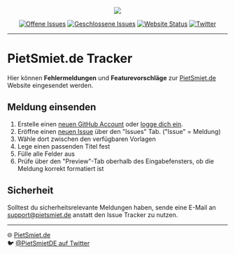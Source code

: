 <p align="center"><img src="https://www.pietsmiet.de/storage/images/static/icons/default-64.png"></p>

<p align="center">
<a href="https://github.com/pietsmietde/Bugs/issues?q=is%3Aopen+is%3Aissue"><img src="https://img.shields.io/github/issues-raw/pietsmietde/Bugs.svg?label=Offen" alt="Offene Issues"></a>
<a href="https://github.com/pietsmietde/Bugs/issues?q=is%3Aissue+is%3Aclosed"><img src="https://img.shields.io/github/issues-closed-raw/pietsmietde/Bugs.svg?label=Geschlossen" alt="Geschlossene Issues"></a>
<a href="https://www.pietsmiet.de"><img src="https://img.shields.io/website/https/www.pietsmiet.de.svg?down_message=offline&label=Website&up_message=online" alt="Website Status"></a>
<a href="https://twitter.com/PietSmietde"><img src="https://img.shields.io/twitter/follow/PietSmietde.svg?label=PietSmietde&style=social" alt="Twitter"></a>
</p>

---

# PietSmiet.de Tracker

Hier können **Fehlermeldungen** und **Featurevorschläge** zur [PietSmiet.de](https://www.pietsmiet.de) Website eingesendet werden.

## Meldung einsenden

1. Erstelle einen [neuen GitHub Account](https://github.com/join) oder [logge dich ein](https://github.com/login?return_to=%2Fpietsmietde%2FBugs).
2. Eröffne einen [neuen Issue](https://github.com/pietsmietde/Bugs/issues/new/choose) über den "Issues" Tab. ("Issue" = Meldung)
3. Wähle dort zwischen den verfügbaren Vorlagen
4. Lege einen passenden Titel fest
5. Fülle alle Felder aus
6. Prüfe über den "Preview"-Tab oberhalb des Eingabefensters, ob die Meldung korrekt formatiert ist

## Sicherheit

Solltest du sicherheitsrelevante Meldungen haben, sende eine E-Mail an [support@pietsmiet.de](mailto:support@pietsmiet.de) anstatt den Issue Tracker zu nutzen.

----

🌐 [PietSmiet.de](https://pietsmiet.de)    
🐦 [@PietSmietDE auf Twitter](https://twitter.com/pietsmietde)
